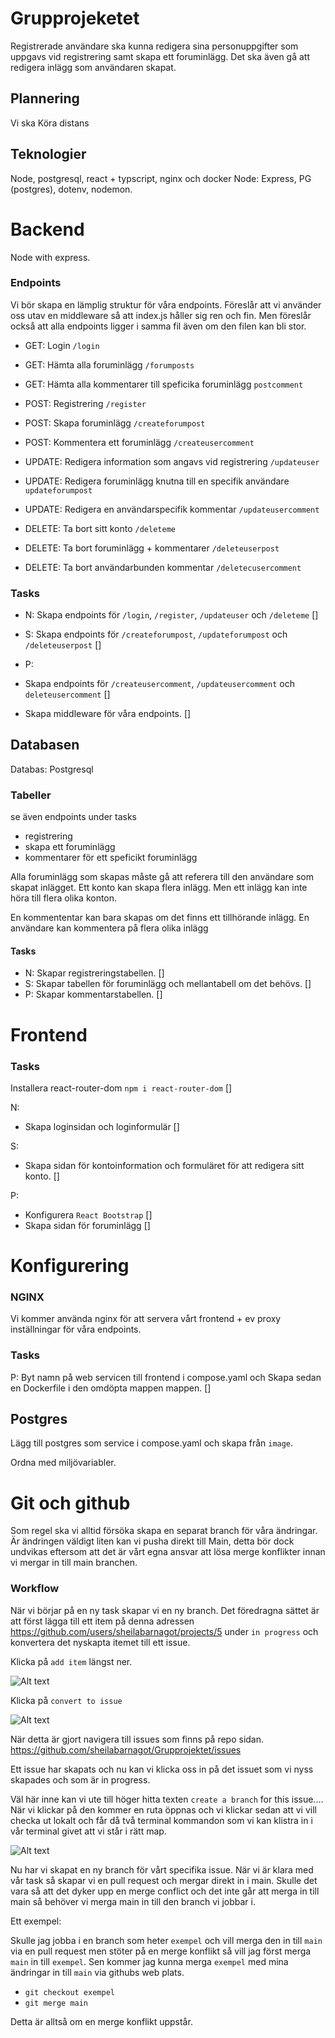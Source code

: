 # Grupprojeketet

Registrerade användare ska kunna redigera sina personuppgifter som uppgavs vid registrering samt skapa ett foruminlägg.
Det ska även gå att redigera inlägg som användaren skapat.

## Plannering

Vi ska Köra distans

## Teknologier

Node, postgresql, react + typscript, nginx och docker
Node: Express, PG (postgres), dotenv, nodemon.

# Backend

Node with express.

### Endpoints

Vi bör skapa en lämplig struktur för våra endpoints. Föreslår att vi använder oss utav en middleware så att index.js håller sig ren och fin. Men föreslår också att alla endpoints ligger i samma fil även om den filen kan bli stor.

- GET: Login `/login`
- GET: Hämta alla foruminlägg `/forumposts`
- GET: Hämta alla kommentarer till speficika foruminlägg `postcomment`

- POST: Registrering `/register`
- POST: Skapa foruminlägg `/createforumpost`
- POST: Kommentera ett foruminlägg `/createusercomment`

- UPDATE: Redigera information som angavs vid registrering `/updateuser`
- UPDATE: Redigera foruminlägg knutna till en specifik användare `updateforumpost`
- UPDATE: Redigera en användarspecifik kommentar `/updateusercomment`

- DELETE: Ta bort sitt konto `/deleteme`
- DELETE: Ta bort foruminlägg + kommentarer `/deleteuserpost`
- DELETE: Ta bort användarbunden kommentar `/deletecusercomment`

### Tasks

- N: Skapa endpoints för `/login`, `/register`, `/updateuser` och `/deleteme` []

- S: Skapa endpoints för `/createforumpost`, `/updateforumpost` och `/deleteuserpost` []

- P:

- Skapa endpoints för `/createusercomment`, `/updateusercomment` och `deleteusercomment`
  []
- Skapa middleware för våra endpoints. []

## Databasen

Databas: Postgresql

### Tabeller

se även endpoints under tasks

- registrering
- skapa ett foruminlägg
- kommentarer för ett speficikt foruminlägg

Alla foruminlägg som skapas måste gå att referera till den användare som skapat inlägget. Ett konto kan skapa flera inlägg. Men ett inlägg kan inte höra till flera olika konton.

En kommententar kan bara skapas om det finns ett tillhörande inlägg. En användare kan kommentera på flera olika inlägg

#### Tasks

- N: Skapar registreringstabellen. []
- S: Skapar tabellen för foruminlägg och mellantabell om det behövs. []
- P: Skapar kommentarstabellen. []

# Frontend

### Tasks

Installera react-router-dom `npm i react-router-dom` []

N:

- Skapa loginsidan och loginformulär []

S:

- Skapa sidan för kontoinformation och formuläret för att redigera sitt konto. []

P:

- Konfigurera `React Bootstrap` []
- Skapa sidan för foruminlägg []

# Konfigurering

### NGINX

Vi kommer använda nginx för att servera vårt frontend + ev proxy inställningar för våra endpoints.

### Tasks

P: Byt namn på web servicen till frontend i compose.yaml och Skapa sedan en Dockerfile i den omdöpta mappen mappen. []

## Postgres

Lägg till postgres som service i compose.yaml och skapa från `image`.

Ordna med miljövariabler.

# Git och github

Som regel ska vi alltid försöka skapa en separat branch för våra ändringar. Är ändringen väldigt liten kan vi pusha direkt till Main, detta bör dock undvikas eftersom att det är vårt egna ansvar att lösa merge konflikter innan vi mergar in till main branchen.

### Workflow

När vi börjar på en ny task skapar vi en ny branch. Det föredragna sättet är att först lägga till ett item på denna adressen https://github.com/users/sheilabarnagot/projects/5 under `in progress` och konvertera det nyskapta itemet till ett issue.

Klicka på `add item` längst ner.

![Alt text](./assets/first.png?raw=true "Title")

Klicka på `convert to issue`

![Alt text](./assets/second.png?raw=true "Title")

När detta är gjort navigera till issues som finns på repo sidan. https://github.com/sheilabarnagot/Grupprojektet/issues

Ett issue har skapats och nu kan vi klicka oss in på det issuet som vi nyss skapades och som är in progress.

Väl här inne kan vi ute till höger hitta texten `create a branch` for this issue.... När vi klickar på den kommer en ruta öppnas och vi klickar sedan att vi vill checka ut lokalt och får då två terminal kommandon som vi kan klistra in i vår terminal givet att vi står i rätt map.

![Alt text](./assets/fourth.png?raw=true "Title")

Nu har vi skapat en ny branch för vårt specifika issue. När vi är klara med vår task så skapar vi en pull request och mergar direkt in i main. Skulle det vara så att det dyker upp en merge conflict och det inte går att merga in till main så behöver vi merga main in till den branch vi jobbar i.

Ett exempel:

Skulle jag jobba i en branch som heter `exempel` och vill merga den in till `main` via en pull request men stöter på en merge konflikt så vill jag först merga `main` in till `exempel`. Sen kommer jag kunna merga `exempel` med mina ändringar in till `main` via githubs web plats.

- `git checkout exempel`
- `git merge main`

Detta är alltså om en merge konflikt uppstår.
